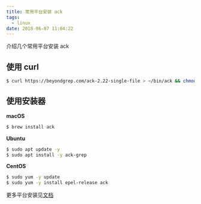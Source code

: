 ```yaml
---
title: 常用平台安装 ack
tags:
  - linux
date: 2018-06-07 11:04:22
---
```



介绍几个常用平台安装 ack

<!-- more --><!-- toc -->

## 使用 curl

```bash
$ curl https://beyondgrep.com/ack-2.22-single-file > ~/bin/ack && chmod 0755 ~/bin/ack
```

## 使用安装器

**macOS**

```bash
$ brew install ack
```

**Ubuntu**

```bash
$ sudo apt update -y
$ sudo apt install -y ack-grep
```

**CentOS**

```bash
$ sudo yum -y update
$ sudo yum -y install epel-release ack
```

更多平台安装见[文档](https://beyondgrep.com/install/)
